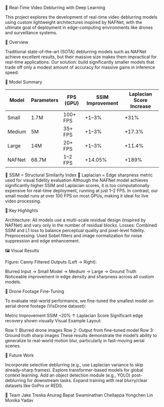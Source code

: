 🚀 Real-Time Video Deblurring with Deep Learning

This project explores the development of real-time video deblurring models using custom lightweight architectures inspired by NAFNet, with the ultimate goal of deployment in edge-computing environments like drones and surveillance systems.

📌 Overview

Traditional state-of-the-art (SOTA) deblurring models such as NAFNet achieve excellent results, but their massive size makes them impractical for real-time applications. Our solution: build significantly smaller models that trade off only a modest amount of accuracy for massive gains in inference speed.

🧠 Model Summary

| Model      | Parameters | FPS (GPU) | SSIM Improvement | Laplacian Score Increase |
|------------|------------|-----------|------------------|---------------------------|
| Small      | 1.7M       | 100+ FPS  | +1–3%            | +31%                      |
| Medium     | 5M         | 35+ FPS   | +1–3%            | +17.3%                    |
| Large      | 14M        | 20+ FPS   | +1–3%            | +11.4%                    |
| NAFNet     | 68.7M      | 1–2 FPS   | +14.05%          | +189%                     |
📌 SSIM = Structural Similarity Index
📌 Laplacian = Edge sharpness metric used for visual fidelity evaluation
Although the NAFNet model achieves significantly higher SSIM and Laplacian scores, it is too computationally expensive for real-time deployment, running at just 1–2 FPS. In contrast, our small model runs at over 100 FPS on most GPUs, making it ideal for live video processing.

🎯 Key Highlights

Architecture: All models use a multi-scale residual design (inspired by NAFNet) and vary only in the number of residual blocks.
Losses: Combined SSIM and L1 loss to balance perceptual quality and pixel-level fidelity.
Preprocessing: Used Sobel filters and image normalization for noise suppression and edge enhancement.


🖼️ Visual Results

Figure: Canny Filtered Outputs (Left → Right):

Blurred Input → Small Model → Medium → Large → Ground Truth
Noticeable improvement in edge density and sharpness across all custom models.


🚁 Drone Footage Fine-Tuning

To evaluate real-world performance, we fine-tuned the smallest model on aerial drone footage (VisDrone dataset):

Metric	Improvement
SSIM	~20% ↑
Laplacian Score	Significant edge recovery shown visually
Visual Example Layout:

Row 1: Blurred drone images
Row 2: Output from fine-tuned model
Row 3: Ground truth sharp images
These results demonstrate the model’s ability to generalize to real-world motion blur, particularly in fast-moving aerial scenes.


🔭 Future Work

Incorporate selective deblurring (e.g., use Laplacian variance to skip already-sharp frames).
Explore transformer-based models for global context learning.
Add an object detection module (e.g., YOLO) post-deblurring for downstream tasks.
Expand training with real blurry/clear datasets like GoPro or REDS.


👥 Team
Jake Treska
Anurag Bapat
Swaminathan Chellappa
Yongchen Lin
Monika Yadav
